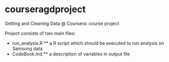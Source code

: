 courseragdproject
=================

Getting and Cleaning Data @ Coursera: course project

Project consists of two main files:
* run_analysis.R
** a R script which should be executed to run analysis on Samsung data
* CodeBook.md
** a description of variables in output file
